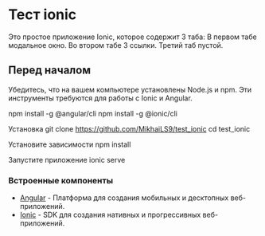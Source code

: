# Teст ionic

Это простое приложение Ionic, которое содержит 3 таба:
В первом табе модальное окно.
Во втором табе 3 ссылки.
Третий таб пустой.


## Перед началом

Убедитесь, что на вашем компьютере установлены Node.js и npm. Эти инструменты требуются для работы с Ionic и Angular.

npm install -g @angular/cli
npm install -g @ionic/cli

Установка
git clone https://github.com/MikhaiLS9/test_ionic
cd test_ionic

Установите зависимости
npm install

Запустите приложение
ionic serve

### Встроенные компоненты

- [Angular](https://angular.io/) - Платформа для создания мобильных и десктопных веб-приложений.
- [Ionic](https://ionicframework.com/) - SDK для создания нативных и прогрессивных веб-приложений.


